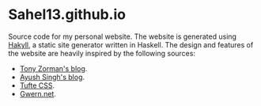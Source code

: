 # Sahel13.github.io

Source code for my personal website. The website is generated using
[Hakyll](https://jaspervdj.be/hakyll/index.html), a static site generator
written in Haskell. The design and features of the website are heavily inspired
by the following sources:

- [Tony Zorman's blog](https://tony-zorman.com/).
- [Ayush Singh's blog](https://github.com/11DE784A/11DE784A.github.io).
- [Tufte CSS](https://edwardtufte.github.io/tufte-css/).
- [Gwern.net](https://gwern.net/).

